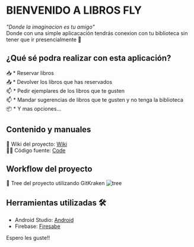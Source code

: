 # BIENVENIDO A LIBROS FLY

_"Donde la imaginacion es tu amigo"<br/>_
Donde con una simple aplicacación tendrás conexion con tu biblioteca sin tener que ir presencialmente 🚀

## ¿Qué sé podra realizar con esta aplicación?
📥 * Reservar libros <br/>
📤 * Devolver los libros que has reservados <br/>
📫 * Pedir ejemplares de los libros que te gusten <br/>
📫 * Mandar sugerencias de libros que te gusten y no tenga la biblioteca <br/>
📦 * Y mas opciones...


## Contenido y manuales
📖 Wiki del proyecto: [Wiki]()<br/>
👨‍💻 Código fuente: [Code](https://github.com/AntonioEN/Libros_Fly/tree/master/app)<br/>


## Workflow del proyecto
🌳 Tree del proyecto utilizando GitKraken
![tree](https://user-images.githubusercontent.com/58556550/144766168-0733cec3-e391-4149-a2c9-b9d502432aff.png)

## Herramientas utilizadas 🛠️
* Android Studio: [Android](https://developer.android.com/studio?gclid=Cj0KCQiA47GNBhDrARIsAKfZ2rBXorZsZkaM5eZNQjvWKFiWe1yPln_Oe_lllkJEw3RrQKcSNBhamD8aAsBrEALw_wcB&gclsrc=aw.ds)<br/>
* Firebase: [Firesabe](https://firebase.google.com/?hl=es)<br/>

Espero les guste!!
